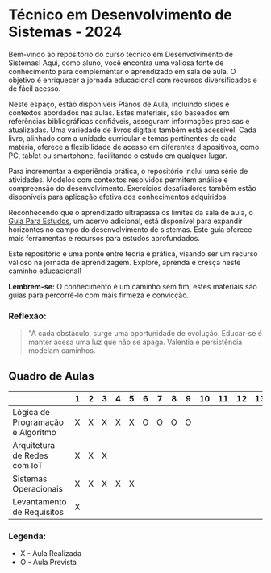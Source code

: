 # Técnico em Desenvolvimento de Sistemas - 2024

Bem-vindo ao repositório do curso técnico em Desenvolvimento de Sistemas! Aqui, como aluno, você encontra uma valiosa fonte de conhecimento para complementar o aprendizado em sala de aula. O objetivo é enriquecer a jornada educacional com recursos diversificados e de fácil acesso.

Neste espaço, estão disponíveis Planos de Aula, incluindo slides e contextos abordados nas aulas. Estes materiais, são baseados em referências bibliográficas confiáveis, asseguram informações precisas e atualizadas. Uma variedade de livros digitais também está acessível. Cada livro, alinhado com a unidade curricular e temas pertinentes de cada matéria, oferece a flexibilidade de acesso em diferentes dispositivos, como PC, tablet ou smartphone, facilitando o estudo em qualquer lugar.

Para incrementar a experiência prática, o repositório inclui uma série de atividades. Modelos com contextos resolvidos permitem análise e compreensão do desenvolvimento. Exercícios desafiadores também estão disponíveis para aplicação efetiva dos conhecimentos adquiridos.

Reconhecendo que o aprendizado ultrapassa os limites da sala de aula, o [Guia Para Estudos](https://github.com/Petinelson/Guia-Para-Estudos), um acervo adicional, está disponível para expandir horizontes no campo do desenvolvimento de sistemas. Este guia oferece mais ferramentas e recursos para estudos aprofundados.

Este repositório é uma ponte entre teoria e prática, visando ser um recurso valioso na jornada de aprendizagem. Explore, aprenda e cresça neste caminho educacional!


**Lembrem-se:** O conhecimento é um caminho sem fim, estes materiais são guias para percorrê-lo com mais firmeza e convicção.

### Reflexão:
>"A cada obstáculo, surge uma oportunidade de evolução.
>Educar-se é manter acesa uma luz que não se apaga.
>Valentia e persistência modelam caminhos.



## Quadro de Aulas

|                         | 1  | 2  | 3  | 4  | 5  | 6  | 7  | 8  | 9  | 10 | 11 | 12 | 13 | 14 | 15 | 16 | 17 | 18 | 19 | 20 |
|-------------------------|----|----|----|----|----|----|----|----|----|----|----|----|----|----|----|----|----|----|----|----|
| Lógica de Programação e Algoritmo | X  | X  | X  | X  | X  | O  | O  | O  | O  |    |    |    |    |    |    |    |    |    |    |    |
| Arquitetura de Redes com IoT      | X  | X  | X  |    |    |    |    |    |    |    |    |    |    |    |    |    |    |    |    |    |
| Sistemas Operacionais             | X  | X  | X  | X  | X  |    |    |    |    |    |    |    |    |    |    |    |    |    |    |    |
| Levantamento de Requisitos        | X  |    |    |    |    |    |    |    |    |    |    |    |    |    |    |    |    |    |    |    |    |

### Legenda:
  * X - Aula Realizada
  * O - Aula Prevista
